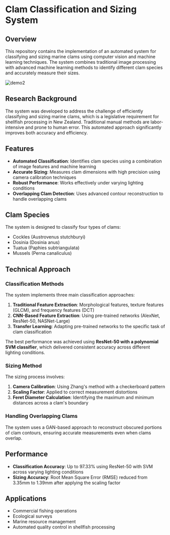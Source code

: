 # Clam Classification and Sizing System

## Overview
This repository contains the implementation of an automated system for classifying and sizing marine clams using computer vision and machine learning techniques. The system combines traditional image processing with advanced machine learning methods to identify different clam species and accurately measure their sizes.

![demo2](https://github.com/user-attachments/assets/87fa11d0-cbb2-4d6b-89f6-288e6cd8123d)

## Research Background
The system was developed to address the challenge of efficiently classifying and sizing marine clams, which is a legislative requirement for shellfish processing in New Zealand. Traditional manual methods are labor-intensive and prone to human error. This automated approach significantly improves both accuracy and efficiency.

## Features
- **Automated Classification**: Identifies clam species using a combination of image features and machine learning
- **Accurate Sizing**: Measures clam dimensions with high precision using camera calibration techniques
- **Robust Performance**: Works effectively under varying lighting conditions
- **Overlapping Clam Detection**: Uses advanced contour reconstruction to handle overlapping clams

## Clam Species
The system is designed to classify four types of clams:
- Cockles (Austrovenus stutchburyi)
- Dosinia (Dosinia anus)
- Tuatua (Paphies subtriangulata)
- Mussels (Perna canaliculus)

## Technical Approach

### Classification Methods
The system implements three main classification approaches:
1. **Traditional Feature Extraction**: Morphological features, texture features (GLCM), and frequency features (DCT)
2. **CNN-Based Feature Extraction**: Using pre-trained networks (AlexNet, ResNet-50, NASNet-Large)
3. **Transfer Learning**: Adapting pre-trained networks to the specific task of clam classification

The best performance was achieved using **ResNet-50 with a polynomial SVM classifier**, which delivered consistent accuracy across different lighting conditions.

### Sizing Method
The sizing process involves:
1. **Camera Calibration**: Using Zhang's method with a checkerboard pattern
2. **Scaling Factor**: Applied to correct measurement distortions
3. **Feret Diameter Calculation**: Identifying the maximum and minimum distances across a clam's boundary

### Handling Overlapping Clams
The system uses a GAN-based approach to reconstruct obscured portions of clam contours, ensuring accurate measurements even when clams overlap.

## Performance
- **Classification Accuracy**: Up to 97.33% using ResNet-50 with SVM across varying lighting conditions
- **Sizing Accuracy**: Root Mean Square Error (RMSE) reduced from 3.35mm to 1.39mm after applying the scaling factor

## Applications
- Commercial fishing operations
- Ecological surveys
- Marine resource management
- Automated quality control in shellfish processing
